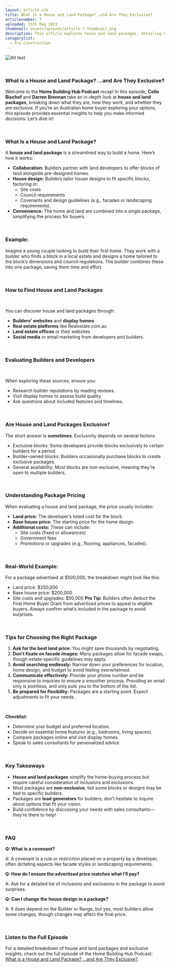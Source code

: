 ```yaml
---
layout: article.njk
title: What is a House and Land Package? …and Are They Exclusive?
articlenumber: 7
uploaded: 15th May 2023
thumbnail: assets/uploads/article-7-thumbnail.png
description: This article explores house and land packages, detailing how they work, pricing factors, whether they are exclusive, and expert tips to help make informed decisions when selecting a package.
categorylist:
  - Pre-Construction
---
```


![Alt text](/assets/uploads/article-7-thumbnail.png "title")

<br>

### What is a House and Land Package? …and Are They Exclusive?

Welcome to the **Home Building Hub Podcast** recap! In this episode, **Colin Bischof** and **Darren Brennan** take an in-depth look at **house and land packages**, breaking down what they are, how they work, and whether they are exclusive. If you’re an Australian home buyer exploring your options, this episode provides essential insights to help you make informed decisions. Let’s dive in!

<br>

### What Is a House and Land Package?
A **house and land package** is a streamlined way to build a home. Here’s how it works:
  - **Collaboration:** Builders partner with land developers to offer blocks of land alongside pre-designed homes.
  - **House design:** Builders tailor house designs to fit specific blocks, factoring in:
    - Site costs
    - Council requirements
    - Covenants and design guidelines (e.g., facades or landscaping requirements).
  - **Convenience:** The home and land are combined into a single package, simplifying the process for buyers.

<br>

### Example:

Imagine a young couple looking to build their first home. They work with a builder who finds a block in a local estate and designs a home tailored to the block’s dimensions and council regulations. The builder combines these into one package, saving them time and effort.

<br>

### How to Find House and Land Packages

<br>

You can discover house and land packages through:

  - **Builders’ websites** and **display homes**
  - **Real estate platforms** like Realestate.com.au
  - **Land estate offices** or their websites
  - **Social media** or email marketing from developers and builders.

<br>

### Evaluating Builders and Developers

<br>

When exploring these sources, ensure you:
  - Research builder reputations by reading reviews.
  - Visit display homes to assess build quality.
  - Ask questions about included features and timelines.

<br>

### Are House and Land Packages Exclusive?
The short answer is **sometimes**. Exclusivity depends on several factors:
  - Exclusive blocks: Some developers provide blocks exclusively to certain builders for a period.
  - Builder-owned blocks: Builders occasionally purchase blocks to create exclusive packages.
  - General availability: Most blocks are non-exclusive, meaning they’re open to multiple builders.

<br>

### Understanding Package Pricing
When evaluating a house and land package, the price usually includes:
  - **Land price:** The developer’s listed cost for the block.
  - **Base house price:** The starting price for the home design.
  - **Additional costs:** These can include:
    - Site costs (fixed or allowances)
    - Government fees
    - Promotions or upgrades (e.g., flooring, appliances, facades).

<br>

### Real-World Example:
For a package advertised at $500,000, the breakdown might look like this:
 - Land price: $250,000
 - Base house price: $200,000
 - Site costs and upgrades: $50,000
**Pro Tip:** Builders often deduct the First Home Buyer Grant from advertised prices to appeal to eligible buyers. Always confirm what’s included in the package to avoid surprises.

<br>

### Tips for Choosing the Right Package
1. **Ask for the best land price:** You might save thousands by negotiating.
2. **Don’t fixate on facade images:** Many packages allow for facade swaps, though estate-specific guidelines may apply.
3. **Avoid searching endlessly:** Narrow down your preferences for location, home design, and budget to avoid feeling overwhelmed.
4. **Communicate effectively:** Provide your phone number and be responsive to inquiries to ensure a smoother process. Providing an email only is pointless, and only puts you to the bottom of the list.
5. **Be prepared for flexibility:** Packages are a starting point. Expect adjustments to fit your needs.

<br>

**Checklist:**
  - Determine your budget and preferred location.
  - Decide on essential home features (e.g., bedrooms, living spaces).
  - Compare packages online and visit display homes.
  - Speak to sales consultants for personalized advice.

<br>

### Key Takeaways
  - **House and land packages** simplify the home-buying process but require careful consideration of inclusions and exclusions.
  - Most packages are **non-exclusive**, but some blocks or designs may be tied to specific builders.
  - Packages are **lead generators** for builders; don’t hesitate to inquire about options that fit your vision.
  - Build confidence by discussing your needs with sales consultants—they’re there to help!

<br>

### FAQ

**Q: What is a covenant?**

A: A covenant is a rule or restriction placed on a property by a developer, often dictating aspects like facade styles or landscaping requirements.

**Q: How do I ensure the advertised price matches what I’ll pay?**

A: Ask for a detailed list of inclusions and exclusions in the package to avoid surprises.

**Q: Can I change the house design in a package?**

A: It does depend on the Builder or Range, but yes, most builders allow some changes, though changes may affect the final price.

<br>

### Listen to the Full Episode
For a detailed breakdown of house and land packages and exclusive insights, check out the full episode of the Home Building Hub Podcast: <a href="/posts/ep-7" id="intext-link" target="_blank">What is a House and Land Package? …and Are They Exclusive?</a>.